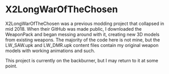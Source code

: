 # X2LongWarOfTheChosen
X2LongWarOfTheChosen was a previous modding project that collapsed in mid 2018. When their GitHub was made public, I downloaded the WeaponPack and began messing around with it, creating new 3D models from existing weapons. The majority of the code here is not mine, but the LW_SAW.upk and LW_DMR.upk content files contain my original weapon models with working animations and such.

This project is currently on the backburner, but I may return to it at some point.
